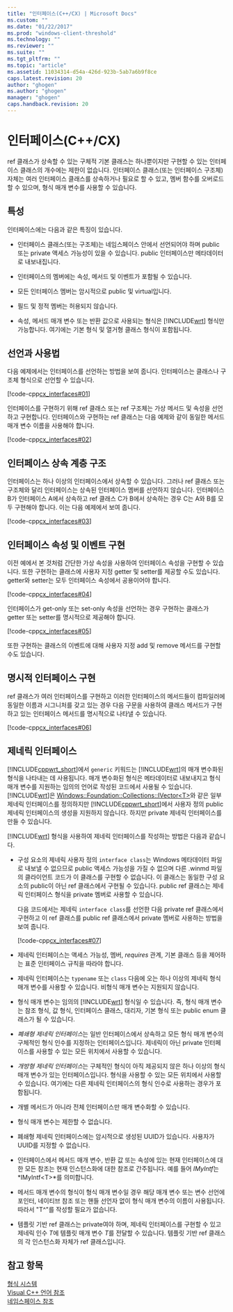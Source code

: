 ```yaml
---
title: "인터페이스(C++/CX) | Microsoft Docs"
ms.custom: ""
ms.date: "01/22/2017"
ms.prod: "windows-client-threshold"
ms.technology: ""
ms.reviewer: ""
ms.suite: ""
ms.tgt_pltfrm: ""
ms.topic: "article"
ms.assetid: 11034314-d54a-426d-923b-5ab7a6b9f8ce
caps.latest.revision: 20
author: "ghogen"
ms.author: "ghogen"
manager: "ghogen"
caps.handback.revision: 20
---
```

# 인터페이스(C++/CX)
ref 클래스가 상속할 수 있는 구체적 기본 클래스는 하나뿐이지만 구현할 수 있는 인터페이스 클래스의 개수에는 제한이 없습니다. 인터페이스 클래스\(또는 인터페이스 구조체\) 자체는 여러 인터페이스 클래스를 상속하거나 필요로 할 수 있고, 멤버 함수를 오버로드할 수 있으며, 형식 매개 변수를 사용할 수 있습니다.  
  
## 특성  
 인터페이스에는 다음과 같은 특징이 있습니다.  
  
-   인터페이스 클래스\(또는 구조체\)는 네임스페이스 안에서 선언되어야 하며 public 또는 private 액세스 가능성이 있을 수 있습니다. public 인터페이스만 메타데이터로 내보내집니다.  
  
-   인터페이스의 멤버에는 속성, 메서드 및 이벤트가 포함될 수 있습니다.  
  
-   모든 인터페이스 멤버는 암시적으로 public 및 virtual입니다.  
  
-   필드 및 정적 멤버는 허용되지 않습니다.  
  
-   속성, 메서드 매개 변수 또는 반환 값으로 사용되는 형식은 [!INCLUDE[wrt](../cppcx/includes/wrt-md.md)] 형식만 가능합니다. 여기에는 기본 형식 및 열거형 클래스 형식이 포함됩니다.  
  
## 선언과 사용법  
 다음 예제에서는 인터페이스를 선언하는 방법을 보여 줍니다. 인터페이스는 클래스나 구조체 형식으로 선언할 수 있습니다.  
  
 [!code-cpp[cx_interfaces#01](../snippets/cpp/VS_Snippets_Misc/cx_interfaces/cpp/class1.h#01)]  
  
 인터페이스를 구현하기 위해 ref 클래스 또는 ref 구조체는 가상 메서드 및 속성을 선언하고 구현합니다. 인터페이스와 구현하는 ref 클래스는 다음 예제와 같이 동일한 메서드 매개 변수 이름을 사용해야 합니다.  
  
 [!code-cpp[cx_interfaces#02](../snippets/cpp/VS_Snippets_Misc/cx_interfaces/cpp/class1.h#02)]  
  
## 인터페이스 상속 계층 구조  
 인터페이스는 하나 이상의 인터페이스에서 상속할 수 있습니다. 그러나 ref 클래스 또는 구조체와 달리 인터페이스는 상속된 인터페이스 멤버를 선언하지 않습니다. 인터페이스 B가 인터페이스 A에서 상속하고 ref 클래스 C가 B에서 상속하는 경우 C는 A와 B를 모두 구현해야 합니다. 이는 다음 예제에서 보여 줍니다.  
  
 [!code-cpp[cx_interfaces#03](../snippets/cpp/VS_Snippets_Misc/cx_interfaces/cpp/class1.h#03)]  
  
## 인터페이스 속성 및 이벤트 구현  
 이전 예에서 본 것처럼 간단한 가상 속성을 사용하여 인터페이스 속성을 구현할 수 있습니다. 또한 구현하는 클래스에 사용자 지정 getter 및 setter를 제공할 수도 있습니다.  getter와 setter는 모두 인터페이스 속성에서 공용이어야 합니다.  
  
 [!code-cpp[cx_interfaces#04](../snippets/cpp/VS_Snippets_Misc/cx_interfaces/cpp/class1.h#04)]  
  
 인터페이스가 get\-only 또는 set\-only 속성을 선언하는 경우 구현하는 클래스가 getter 또는 setter를 명시적으로 제공해야 합니다.  
  
 [!code-cpp[cx_interfaces#05](../snippets/cpp/VS_Snippets_Misc/cx_interfaces/cpp/class1.h#05)]  
  
 또한 구현하는 클래스의 이벤트에 대해 사용자 지정 add 및 remove 메서드를 구현할 수도 있습니다.  
  
## 명시적 인터페이스 구현  
 ref 클래스가 여러 인터페이스를 구현하고 이러한 인터페이스의 메서드들이 컴파일러에 동일한 이름과 시그니처를 갖고 있는 경우 다음 구문을 사용하여 클래스 메서드가 구현하고 있는 인터페이스 메서드를 명시적으로 나타낼 수 있습니다.  
  
 [!code-cpp[cx_interfaces#06](../snippets/cpp/VS_Snippets_Misc/cx_interfaces/cpp/class1.h#06)]  
  
## 제네릭 인터페이스  
 [!INCLUDE[cppwrt_short](../cppcx/includes/cppwrt-short-md.md)]에서 `generic` 키워드는 [!INCLUDE[wrt](../cppcx/includes/wrt-md.md)]의 매개 변수화된 형식을 나타내는 데 사용됩니다. 매개 변수화된 형식은 메타데이터로 내보내지고 형식 매개 변수를 지원하는 임의의 언어로 작성된 코드에서 사용될 수 있습니다.[!INCLUDE[wrt](../cppcx/includes/wrt-md.md)]은 [Windows::Foundation::Collections::IVector\<T\>](Windows::Foundation::Collections::IVector)와 같은 일부 제네릭 인터페이스를 정의하지만 [!INCLUDE[cppwrt_short](../cppcx/includes/cppwrt-short-md.md)]에서 사용자 정의 public 제네릭 인터페이스의 생성을 지원하지 않습니다. 하지만 private 제네릭 인터페이스를 만들 수 있습니다.  
  
 [!INCLUDE[wrt](../cppcx/includes/wrt-md.md)] 형식을 사용하여 제네릭 인터페이스를 작성하는 방법은 다음과 같습니다.  
  
-   구성 요소의 제네릭 사용자 정의 `interface class`는 Windows 메타데이터 파일로 내보낼 수 없으므로 public 액세스 가능성을 가질 수 없으며 다른 .winmd 파일의 클라이언트 코드가 이 클래스를 구현할 수 없습니다. 이 클래스는 동일한 구성 요소의 public이 아닌 ref 클래스에서 구현될 수 있습니다. public ref 클래스는 제네릭 인터페이스 형식을 private 멤버로 사용할 수 있습니다.  
  
     다음 코드에서는 제네릭 `interface class`를 선언한 다음 private ref 클래스에서 구현하고 이 ref 클래스를 public ref 클래스에서 private 멤버로 사용하는 방법을 보여 줍니다.  
  
     [!code-cpp[cx_interfaces#07](../snippets/cpp/VS_Snippets_Misc/cx_interfaces/cpp/class1.h#07)]  
  
-   제네릭 인터페이스는 액세스 가능성, 멤버, *requires* 관계, 기본 클래스 등을 제어하는 표준 인터페이스 규칙을 따라야 합니다.  
  
-   제네릭 인터페이스는 `typename` 또는 `class` 다음에 오는 하나 이상의 제네릭 형식 매개 변수를 사용할 수 있습니다. 비형식 매개 변수는 지원되지 않습니다.  
  
-   형식 매개 변수는 임의의 [!INCLUDE[wrt](../cppcx/includes/wrt-md.md)] 형식일 수 있습니다. 즉, 형식 매개 변수는 참조 형식, 값 형식, 인터페이스 클래스, 대리자, 기본 형식 또는 public enum 클래스가 될 수 있습니다.  
  
-   *폐쇄형 제네릭 인터페이스*는 일반 인터페이스에서 상속하고 모든 형식 매개 변수의 구체적인 형식 인수를 지정하는 인터페이스입니다. 제네릭이 아닌 private 인터페이스를 사용할 수 있는 모든 위치에서 사용할 수 있습니다.  
  
-   *개방형 제네릭 인터페이스*는 구체적인 형식이 아직 제공되지 않은 하나 이상의 형식 매개 변수가 있는 인터페이스입니다. 형식을 사용할 수 있는 모든 위치에서 사용할 수 있습니다. 여기에는 다른 제네릭 인터페이스의 형식 인수로 사용하는 경우가 포함됩니다.  
  
-   개별 메서드가 아니라 전체 인터페이스만 매개 변수화할 수 있습니다.  
  
-   형식 매개 변수는 제한할 수 없습니다.  
  
-   폐쇄형 제네릭 인터페이스에는 암시적으로 생성된 UUID가 있습니다. 사용자가 UUID를 지정할 수 없습니다.  
  
-   인터페이스에서 메서드 매개 변수, 반환 값 또는 속성에 있는 현재 인터페이스에 대한 모든 참조는 현재 인스턴스화에 대한 참조로 간주됩니다. 예를 들어 *IMyIntf*는 *IMyIntf\<T\>*를 의미합니다.  
  
-   메서드 매개 변수의 형식이 형식 매개 변수일 경우 해당 매개 변수 또는 변수 선언에 포인터, 네이티브 참조 또는 핸들 선언자 없이 형식 매개 변수의 이름이 사용됩니다. 따라서 "T^"를 작성할 필요가 없습니다.  
  
-   템플릿 기반 ref 클래스는 private여야 하며, 제네릭 인터페이스를 구현할 수 있고 제네릭 인수 *T*에 템플릿 매개 변수 *T*를 전달할 수 있습니다. 템플릿 기반 ref 클래스의 각 인스턴스화 자체가 ref 클래스입니다.  
  
## 참고 항목  
 [형식 시스템](../cppcx/type-system-c-cx.md)   
 [Visual C\+\+ 언어 참조](../cppcx/visual-c-language-reference-c-cx.md)   
 [네임스페이스 참조](../cppcx/namespaces-reference-c-cx.md)